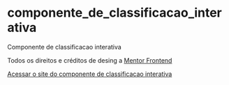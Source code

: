 # componente_de_classificacao_interativa
 Componente de classificacao interativa

 Todos os direitos e créditos de desing a <a href="https://www.frontendmentor.io/">Mentor Frontend</a>

<a href="https://pedrohtelles.github.io/componente_de_classificacao_interativa/">Acessar o site do componente de classificacao interativa</a>